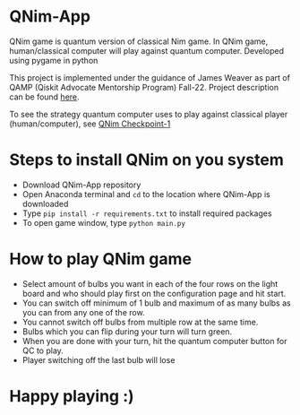 # QNim-App
QNim game is quantum version of classical Nim game. In QNim game, human/classical computer will play against quantum computer. Developed using pygame in python

This project is implemented under the guidance of James Weaver as part of QAMP (Qiskit Advocate Mentorship Program) Fall-22. Project description can be found [here](https://github.com/qiskit-advocate/qamp-fall-22/issues/29).

To see the strategy quantum computer uses to play against classical player (human/computer), see [QNim Checkpoint-1](https://github.com/ritu-thombre99/QNim/blob/main/QAMP%20Checkopint%201.ipynb)

# Steps to install QNim on you system
+ Download QNim-App repository
+ Open Anaconda terminal and ```cd``` to the location where QNim-App is downloaded
+ Type ```pip install -r requirements.txt``` to install required packages
+ To open game window, type ```python main.py```

# How to play QNim game
+ Select amount of bulbs you want in each of the four rows on the light board and who should play first on the configuration page and hit start.
+ You can switch off minimum of 1 bulb and maximum of as many bulbs as you can from any one of the row. 
+ You cannot switch off bulbs from multiple row at the same time.
+ Bulbs which you can flip during your turn will turn green.
+ When you are done with your turn, hit the quantum computer button for QC to play.
+ Player switching off the last bulb will lose

# Happy playing :)
